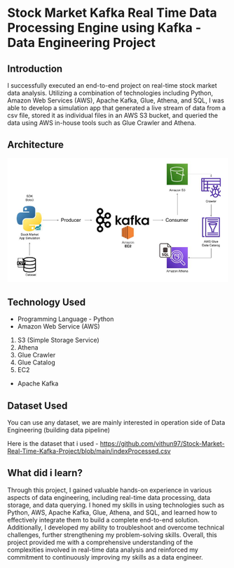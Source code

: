 # Stock Market Kafka Real Time Data Processing Engine using Kafka - Data Engineering Project

## Introduction 
 I successfully executed an end-to-end project on real-time stock market data analysis. Utilizing a combination of technologies including Python, Amazon Web Services (AWS), Apache Kafka, Glue, Athena, and SQL, I was able to develop a simulation app that generated a live stream of data from a csv file, stored it as individual files in an AWS S3 bucket, and queried the data using AWS in-house tools such as Glue Crawler and Athena.

## Architecture 
<img src="Architecture.jpg">

## Technology Used
- Programming Language - Python
- Amazon Web Service (AWS)
1. S3 (Simple Storage Service)
2. Athena
3. Glue Crawler
4. Glue Catalog
5. EC2
- Apache Kafka


## Dataset Used
You can use any dataset, we are mainly interested in operation side of Data Engineering (building data pipeline) 

Here is the dataset that i used - https://github.com/vithun97/Stock-Market-Real-Time-Kafka-Project/blob/main/indexProcessed.csv

## What did i learn?

Through this project, I gained valuable hands-on experience in various aspects of data engineering, including real-time data processing, data storage, and data querying. I honed my skills in using technologies such as Python, AWS, Apache Kafka, Glue, Athena, and SQL, and learned how to effectively integrate them to build a complete end-to-end solution. Additionally, I developed my ability to troubleshoot and overcome technical challenges, further strengthening my problem-solving skills. Overall, this project provided me with a comprehensive understanding of the complexities involved in real-time data analysis and reinforced my commitment to continuously improving my skills as a data engineer.









